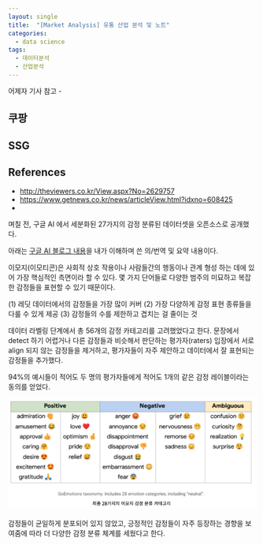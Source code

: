 ```yaml
---
layout: single
title:  "[Market Analysis] 유통 산업 분석 및 노트"
categories:
  - data science
tags:
  - 데이터분석
  - 산업분석
---
```


어제자 기사 참고 - 

## 쿠팡

## SSG 

## References
- http://theviewers.co.kr/View.aspx?No=2629757
- https://www.getnews.co.kr/news/articleView.html?idxno=608425
- 
며칠 전, 구글 AI 에서 세분화된 27가지의 감정 분류된 데이터셋을 오픈소스로 공개했다. 

아래는 [구글 AI 블로그 내용](https://ai.googleblog.com/2021/10/goemotions-dataset-for-fine-grained.html?fbclid=IwAR3EGJ_897cGdBxqMyAv34tjpYlGIxNufPUtlFs_0KwbzN-5csWcS-hm2l8)을 내가 이해하며 쓴 의/번역 및 요약 내용이다.

이모지(이모티콘)은 사회적 상호 작용이나 사람들간의 행동이나 관계 형성 하는 데에 있어 가장 핵심적인 측면이라 할 수 있다. 몇 가지 단어들로 다양한 범주의 미묘하고 복잡한 감정들을 표현할 수 있기 때문이다. 


(1) 레딧 데이터에서의 감정들을 가장 많이 커버
(2) 가장 다양하게 감정 표현 종류들을 다룰 수 있게 제공
(3) 감정들의 수를 제한하고 겹치는 걸 줄이는 것

 데이터 라벨링 단계에서 총 56개의 감정 카테고리를 고려했었다고 한다. 문장에서 detect 하기 어렵거나 다른 감정들과 비슷해서 판단하는 평가자(raters) 입장에서 서로 align 되지 않는 감정들을 제거하고, 평가자들이 자주 제안하고 데이터에서 잘 표현되는 감정들을 추가했다.

94%의 예시들이 적어도 두 명의 평가자들에게 적어도 1개의 같은 감정 레이블이라는 동의를 얻었다.

![goemotions-2](/assets/img/2021-11-02-nlp-goemotions/goemotions-2.png)

감정들이 균일하게 분포되어 있지 않았고, 긍정적인 감정들이 자주 등장하는 경향을 보여줌에 따라 더 다양한 감정 분류 체계를 세웠다고 한다.
